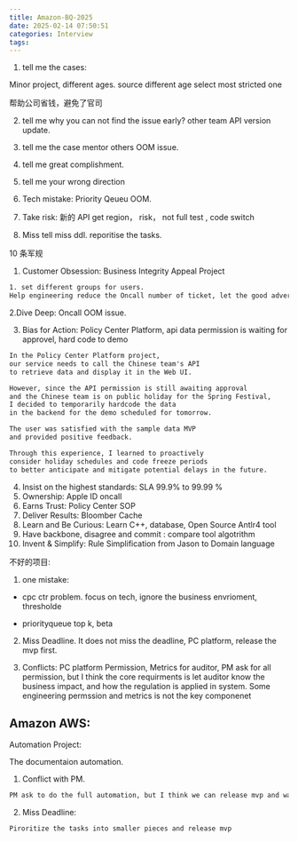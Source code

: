 ```yaml
---
title: Amazon-BQ-2025
date: 2025-02-14 07:50:51
categories: Interview
tags:
---
```




1. tell me the cases:

Minor project, different ages. source different age select most stricted one

帮助公司省钱，避免了官司

2. tell me why you can not find the issue early? other team API version update.


3. tell me the case mentor others
OOM issue.

4. tell me great complishment.

5. tell me your wrong direction


6. Tech mistake: Priority Qeueu OOM.


7. Take risk: 新的 API get region， risk， not full test  , code switch

8. Miss tell miss ddl.
reporitise the tasks. 

10 条军规
1. Customer Obsession: Business Integrity Appeal Project

```txt
1. set different groups for users. 
Help engineering reduce the Oncall number of ticket, let the good advertiser's ticket can be handled faster.
```

2.Dive Deep: Oncall OOM issue.




3. Bias for Action: Policy Center Platform, api data permission is waiting for approvel, hard code to demo
```txt
In the Policy Center Platform project,  
our service needs to call the Chinese team's API  
to retrieve data and display it in the Web UI.  

However, since the API permission is still awaiting approval  
and the Chinese team is on public holiday for the Spring Festival,  
I decided to temporarily hardcode the data  
in the backend for the demo scheduled for tomorrow.  

The user was satisfied with the sample data MVP  
and provided positive feedback.  

Through this experience, I learned to proactively  
consider holiday schedules and code freeze periods  
to better anticipate and mitigate potential delays in the future.
```

4.	Insist on the highest standards: SLA 99.9% to 99.99 %
5.	Ownership: Apple ID oncall
6.	Earns Trust: Policy Center SOP
7.	Deliver Results: Bloomber Cache
8.	Learn and Be Curious: Learn C++, database, Open Source Antlr4 tool
9.	Have backbone, disagree and commit : compare tool algotrithm
10.	Invent & Simplify: Rule Simplification from Jason to Domain language

不好的项目:
1. one mistake:
* cpc ctr problem. focus on tech, ignore the business envrioment, thresholde 

* priorityqueue top k, beta

2. Miss Deadline. It does not miss the deadline, PC platform, release the mvp first.

3. Conflicts:   PC platform Permission, Metrics for auditor, PM ask for all permission, but I think the core requirments is let auditor know the business impact, and how the regulation is applied in system. Some engineering permssion and metrics is not the key componenet

## Amazon AWS:
Automation Project:

The documentaion automation.

1. Conflict with PM. 
```txt
PM ask to do the full automation, but I think we can release mvp and waiting for feedback.

```

2. Miss Deadline:
```
Piroritize the tasks into smaller pieces and release mvp

```

